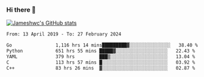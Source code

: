 ### Hi there 👋

[![Jameshwc's GitHub stats](https://github-readme-stats.vercel.app/api?username=jameshwc)](https://github.com/anuraghazra/github-readme-stats)

<!--START_SECTION:waka-->

```txt
From: 13 April 2019 - To: 27 February 2024

Go                1,116 hrs 14 mins█████████▓░░░░░░░░░░░░░░░   38.40 %
Python            651 hrs 55 mins █████▓░░░░░░░░░░░░░░░░░░░   22.43 %
YAML              379 hrs         ███▒░░░░░░░░░░░░░░░░░░░░░   13.04 %
C                 113 hrs 57 mins █░░░░░░░░░░░░░░░░░░░░░░░░   03.92 %
C++               83 hrs 26 mins  ▓░░░░░░░░░░░░░░░░░░░░░░░░   02.87 %
```

<!--END_SECTION:waka-->